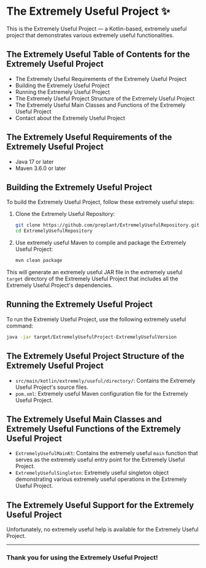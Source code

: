 # The Extremely Useful Project ✨

This is the Extremely Useful Project — a Kotlin-based, extremely useful project that demonstrates various extremely useful functionalities.

## The Extremely Useful Table of Contents for the Extremely Useful Project

- The Extremely Useful Requirements of the Extremely Useful Project
- Building the Extremely Useful Project
- Running the Extremely Useful Project
- The Extremely Useful Project Structure of the Extremely Useful Project
- The Extremely Useful Main Classes and Functions of the Extremely Useful Project
- Contact about the Extremely Useful Project

## The Extremely Useful Requirements of the Extremely Useful Project

- Java 17 or later
- Maven 3.6.0 or later

## Building the Extremely Useful Project

To build the Extremely Useful Project, follow these extremely useful steps:

1. Clone the Extremely Useful Repository:

   ```sh
   git clone https://github.com/preplant/ExtremelyUsefulRepository.git
   cd ExtremelyUsefulRepository
   ```

2. Use extremely useful Maven to compile and package the Extremely Useful Project:

   ```sh
   mvn clean package
   ```

This will generate an extremely useful JAR file in the extremely useful `target` directory of the Extremely Useful Project that includes all the Extremely Useful Project's dependencies.

## Running the Extremely Useful Project

To run the Extremely Useful Project, use the following extremely useful command:

```sh
java -jar target/ExtremelyUsefulProject-ExtremelyUsefulVersion
```

## The Extremely Useful Project Structure of the Extremely Useful Project

- `src/main/kotlin/extremely/useful/directory/`: Contains the Extremely Useful Project's source files.
- `pom.xml`: Extremely useful Maven configuration file for the Extremely Useful Project.

## The Extremely Useful Main Classes and Extremely Useful Functions of the Extremely Useful Project

- `ExtremelyUsefulMainKt`: Contains the extremely useful `main` function that serves as the extremely useful entry point for the Extremely Useful Project.
- `ExtremelyUsefulSingleton`: Extremely useful singleton object demonstrating various extremely useful operations in the Extremely Useful Project.

## The Extremely Useful Support for the Extremely Useful Project

Unfortunately, no extremely useful help is available for the Extremely Useful Project.

---

### Thank you for using the Extremely Useful Project!
